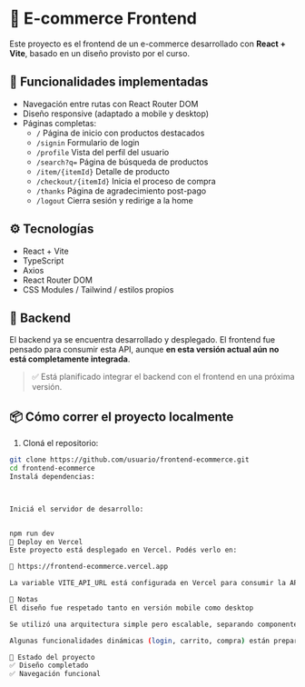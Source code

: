  # 🛒 E-commerce Frontend

Este proyecto es el frontend de un e-commerce desarrollado con **React + Vite**, basado en un diseño provisto por el curso.

## 🚀 Funcionalidades implementadas

- Navegación entre rutas con React Router DOM
- Diseño responsive (adaptado a mobile y desktop)
- Páginas completas:
  - `/` Página de inicio con productos destacados
  - `/signin` Formulario de login
  - `/profile` Vista del perfil del usuario
  - `/search?q=` Página de búsqueda de productos
  - `/item/{itemId}` Detalle de producto
  - `/checkout/{itemId}` Inicia el proceso de compra
  - `/thanks` Página de agradecimiento post-pago
  - `/logout` Cierra sesión y redirige a la home

## ⚙️ Tecnologías

- React + Vite
- TypeScript
- Axios
- React Router DOM
- CSS Modules / Tailwind / estilos propios

## 🔗 Backend

El backend ya se encuentra desarrollado y desplegado. El frontend fue pensado para consumir esta API, aunque **en esta versión actual aún no está completamente integrada**.

> ✅ Está planificado integrar el backend con el frontend en una próxima versión.

## 📦 Cómo correr el proyecto localmente

1. Cloná el repositorio:
```bash
git clone https://github.com/usuario/frontend-ecommerce.git
cd frontend-ecommerce
Instalá dependencias:



Iniciá el servidor de desarrollo:


npm run dev
🚀 Deploy en Vercel
Este proyecto está desplegado en Vercel. Podés verlo en:

🔗 https://frontend-ecommerce.vercel.app

La variable VITE_API_URL está configurada en Vercel para consumir la API correctamente.

📝 Notas
El diseño fue respetado tanto en versión mobile como desktop

Se utilizó una arquitectura simple pero escalable, separando componentes reutilizables

Algunas funcionalidades dinámicas (login, carrito, compra) están preparadas pero no activas por falta de integración con backend

📌 Estado del proyecto
✅ Diseño completado
✅ Navegación funcional
